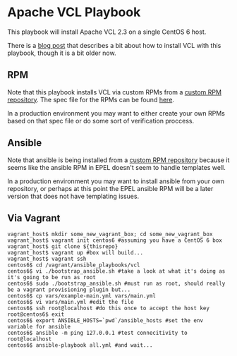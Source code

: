 Apache VCL Playbook
===================

This playbook will install Apache VCL 2.3 on a single CentOS 6 host.

There is a [blog post](http://www.cybera.ca/tech-radar/first-look-ansible) that describes a bit about how to install VCL with this playbook, though it is a bit older now.

RPM
---

Note that this playbook installs VCL via custom RPMs from a [custom RPM repository](http://packages.serverascode.com/mrepo). The spec file for the RPMs can be found [here](https://github.com/cybera/rpmspecs/blob/master/vcl.spec).

In a production environment you may want to either create your own RPMs based on that spec file or do some sort of verification proccess.

Ansible
-------

Note that ansible is being installed from a [custom RPM repository](http://packages.serverascode.com/mrepo) because it seems like the ansible RPM in EPEL doesn't seem to handle templates well.

In a production environment you may want to install ansible from your own repository, or perhaps at this point the EPEL ansible RPM will be a later version that does not have templating issues.

Via Vagrant
-------------

```shell
vagrant_host$ mkdir some_new_vagrant_box; cd some_new_vagrant_box
vagrant_host$ vagrant init centos6 #assuming you have a CentOS 6 box
vagrant_host$ git clone ${thisrepo}
vagrant_host$ vagrant up #box will build...
vagrant_host$ vagrant ssh
centos6$ cd /vagrant/ansible_playbooks/vcl
centos6$ vi ./bootstrap_ansible.sh #take a look at what it's doing as it's going to be run as root
centos6$ sudo ./bootstrap_ansible.sh #must run as root, should really be a vagrant provisioning plugin but...
centos6$ cp vars/example-main.yml vars/main.yml
centos6$ vi vars/main.yml #edit the file
centos6$ ssh root@localhost #do this once to accept the host key
root@centos6$ exit
centos6$ export ANSIBLE_HOSTS=`pwd`/ansible_hosts #set the env variable for ansible 
centos6$ ansible -m ping 127.0.0.1 #test connecitivity to root@localhost
centos6$ ansible-playbook all.yml #and wait...
```

